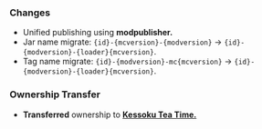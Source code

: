### Changes

- Unified publishing using **modpublisher.**
- Jar name migrate: `{id}-{mcversion}-{modversion}` -> `{id}-{modversion}-{loader}{mcversion}`.
- Tag name migrate: `{id}-{modversion}-mc{mcversion}` -> `{id}-{modversion}-{loader}{mcversion}`.

### Ownership Transfer

- **Transferred** ownership to **[Kessoku Tea Time.](https://github.com/KessokuTeaTime)**
